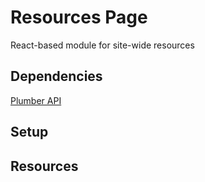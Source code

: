 # Resources Page

React-based module for site-wide resources

## Dependencies 

[Plumber API](https://github.com/RGLab/ImmuneSpaceLabKeyAPI)

## Setup 

<!-- Instructions for getting module working on the server -->

## Resources

<!-- _Links to any helpful resources like LabKey or Notion documentation or external sources used when developing this module_ -->

